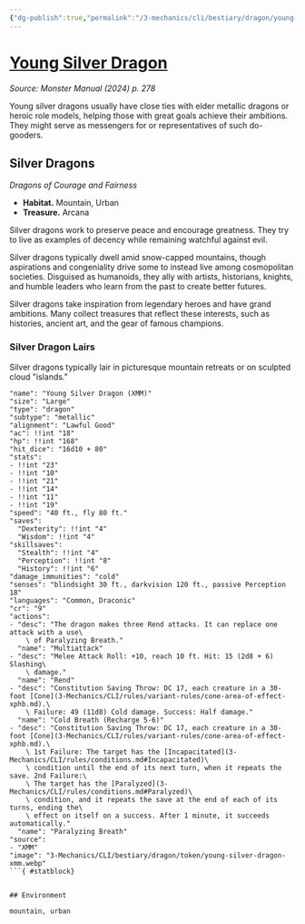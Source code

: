 ```yaml
---
{"dg-publish":true,"permalink":"/3-mechanics/cli/bestiary/dragon/young-silver-dragon-xmm/","tags":["ttrpg-cli/compendium/src/5e/xmm","ttrpg-cli/monster/cr/9","ttrpg-cli/monster/environment/mountain","ttrpg-cli/monster/environment/urban","ttrpg-cli/monster/size/large","ttrpg-cli/monster/type/dragon/metallic"],"noteIcon":""}
---
```


# [Young Silver Dragon](3-Mechanics\CLI\bestiary\dragon/young-silver-dragon-xmm.md)
*Source: Monster Manual (2024) p. 278*  

Young silver dragons usually have close ties with elder metallic dragons or heroic role models, helping those with great goals achieve their ambitions. They might serve as messengers for or representatives of such do-gooders.

## Silver Dragons

*Dragons of Courage and Fairness*

- **Habitat.** Mountain, Urban  
- **Treasure.** Arcana  

Silver dragons work to preserve peace and encourage greatness. They try to live as examples of decency while remaining watchful against evil.

Silver dragons typically dwell amid snow-capped mountains, though aspirations and congeniality drive some to instead live among cosmopolitan societies. Disguised as humanoids, they ally with artists, historians, knights, and humble leaders who learn from the past to create better futures.

Silver dragons take inspiration from legendary heroes and have grand ambitions. Many collect treasures that reflect these interests, such as histories, ancient art, and the gear of famous champions.

### Silver Dragon Lairs

Silver dragons typically lair in picturesque mountain retreats or on sculpted cloud "islands."

```statblock
"name": "Young Silver Dragon (XMM)"
"size": "Large"
"type": "dragon"
"subtype": "metallic"
"alignment": "Lawful Good"
"ac": !!int "18"
"hp": !!int "168"
"hit_dice": "16d10 + 80"
"stats":
- !!int "23"
- !!int "10"
- !!int "21"
- !!int "14"
- !!int "11"
- !!int "19"
"speed": "40 ft., fly 80 ft."
"saves":
  "Dexterity": !!int "4"
  "Wisdom": !!int "4"
"skillsaves":
  "Stealth": !!int "4"
  "Perception": !!int "8"
  "History": !!int "6"
"damage_immunities": "cold"
"senses": "blindsight 30 ft., darkvision 120 ft., passive Perception 18"
"languages": "Common, Draconic"
"cr": "9"
"actions":
- "desc": "The dragon makes three Rend attacks. It can replace one attack with a use\
    \ of Paralyzing Breath."
  "name": "Multiattack"
- "desc": "Melee Attack Roll: +10, reach 10 ft. Hit: 15 (2d8 + 6) Slashing\
    \ damage."
  "name": "Rend"
- "desc": "Constitution Saving Throw: DC 17, each creature in a 30-foot [Cone](3-Mechanics/CLI/rules/variant-rules/cone-area-of-effect-xphb.md).\
    \ Failure: 49 (11d8) Cold damage. Success: Half damage."
  "name": "Cold Breath (Recharge 5-6)"
- "desc": "Constitution Saving Throw: DC 17, each creature in a 30-foot [Cone](3-Mechanics/CLI/rules/variant-rules/cone-area-of-effect-xphb.md).\
    \ 1st Failure: The target has the [Incapacitated](3-Mechanics/CLI/rules/conditions.md#Incapacitated)\
    \ condition until the end of its next turn, when it repeats the save. 2nd Failure:\
    \ The target has the [Paralyzed](3-Mechanics/CLI/rules/conditions.md#Paralyzed)\
    \ condition, and it repeats the save at the end of each of its turns, ending the\
    \ effect on itself on a success. After 1 minute, it succeeds automatically."
  "name": "Paralyzing Breath"
"source":
- "XMM"
"image": "3-Mechanics/CLI/bestiary/dragon/token/young-silver-dragon-xmm.webp"
```{ #statblock}


## Environment

mountain, urban